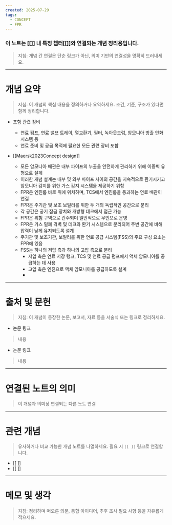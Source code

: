 ```yaml
---
created: 2025-07-29
tags:
  - CONCEPT
  - FPR
---
```

### 이 노트는 [[]] 내 특정 챕터[[]]와 연결되는 개념 정리용입니다.  
> 지침: 개념 간 연결은 단순 링크가 아닌, 의미 기반의 연결성을 명확히 드러내세요.  
---

# 개념 요약  
> 지침: 이 개념의 핵심 내용을 정의하거나 요약하세요. 조건, 기준, 구조가 있다면 함께 정리합니다.

- 포함 관련 장비
	- 연료 펌프, 연료 밸브 트레이, 열교환기, 필터, 녹아웃드럼, 암모니아 방출 안화 시스템 등
	- 연료 준비 및 공급 목적에 필요한 모든 관련 장비 포함

- [[Maersk2023Concept design]]
	- 모든 암모니아 배관은 내부 파이프의 누출을 안전하게 관리하기 위해 이중벽 유형으로 설계 
	- 이러한 개념 설계는 내부 및 외부 파이프 사이의 공간을 지속적으로 환기시키고 암모니아 감지를 위한 가스 감지 시스템을 제공하기 위함
	- FPR은 엔진룸 바로 위에 위치하며, TCS에서 엔진룸을 통과하는 연료 배관이 연결
	- FPR은 주기관 및 보조 보일러를 위한 두 개의 독립적인 공간으로 분리
	- 각 공간은 공기 잠금 장치와 개방형 데크에서 접근 가능
	- FPR은 위험 구역으로 간주되며 일반적으로 무인으로 운영
	- FPR은 가스 밀폐 격벽 및 데크와 환기 시스템으로 분리되어 주변 공간에 비해 압력이 낮게 유지되도록 설계
	- 주기관 및 보조기관, 보일러를 위한 연료 공급 시스템(FSS)의 주요 구성 요소는 FPR에 있음
	- FSS는 하나의 저압 측과 하나의 고압 측으로 분리
		- 저압 측은 연료 저장 탱크, TCS 및 연료 공급 펌프에서 액체 암모니아를 공급하는 데 사용
		- 고압 측은 엔진으로 액체 암모니아를 공급하도록 설계
		- 

---

# 출처 및 문헌  
> 지침: 이 개념이 등장한 논문, 보고서, 자료 등을 서술식 또는 링크로 정리하세요.

- 논문 링크
> 내용
- 논문 링크
>  내용 

---

# 연결된 노트의 의미  
> 이 개념과 의미상 연결되는 다른 노트 연결

---

# 관련 개념  
> 유사하거나 비교 가능한 개념 노트를 나열하세요. 필요 시 `[[ ]]` 링크로 연결합니다.

- [[ ]]
- [[ ]]

---

# 메모 및 생각  
> 지침: 정리하며 떠오른 의문, 통합 아이디어, 추후 조사 필요 사항 등을 자유롭게 적으세요.

